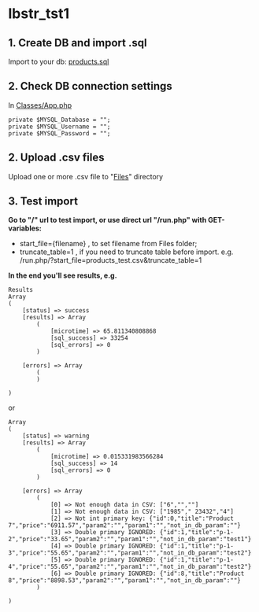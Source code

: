 # lbstr_tst1

## 1. Create DB and import .sql

Import to your db: [products.sql](products.sql)

## 2. Check DB connection settings

In [Classes/App.php](Classes/App.php)
```
private $MYSQL_Database = "";
private $MYSQL_Username = "";
private $MYSQL_Password = "";
 ```
   
## 2. Upload .csv files

Upload one or more .csv file to "[Files](Files)" directory

## 3. Test import

**Go to "/" url to test import, or use direct url "/run.php" with GET-variables:**
- start_file={filename} , to set filename from Files folder;
- truncate_table=1 , if you need to truncate table before import.
e.g. /run.php/?start_file=products_test.csv&truncate_table=1

**In the end you'll see results, e.g.**

```
Results
Array
(
    [status] => success
    [results] => Array
        (
            [microtime] => 65.811340808868
            [sql_success] => 33254
            [sql_errors] => 0
        )

    [errors] => Array
        (
        )

)
```
or
```
Array
(
    [status] => warning
    [results] => Array
        (
            [microtime] => 0.015331983566284
            [sql_success] => 14
            [sql_errors] => 0
        )

    [errors] => Array
        (
            [0] => Not enough data in CSV: ["6","",""]
            [1] => Not enough data in CSV: ["1985"," 23432","4"]
            [2] => Not int primary key: {"id":0,"title":"Product 7","price":"6911.57","param2":"","param1":"","not_in_db_param":""}
            [3] => Double primary IGNORED: {"id":1,"title":"p-1-2","price":"33.65","param2":"","param1":"","not_in_db_param":"test1"}
            [4] => Double primary IGNORED: {"id":1,"title":"p-1-3","price":"55.65","param2":"","param1":"","not_in_db_param":"test2"}
            [5] => Double primary IGNORED: {"id":1,"title":"p-1-4","price":"55.65","param2":"","param1":"","not_in_db_param":"test2"}
            [6] => Double primary IGNORED: {"id":8,"title":"Product 8","price":"8898.53","param2":"","param1":"","not_in_db_param":""}
        )

)
```

